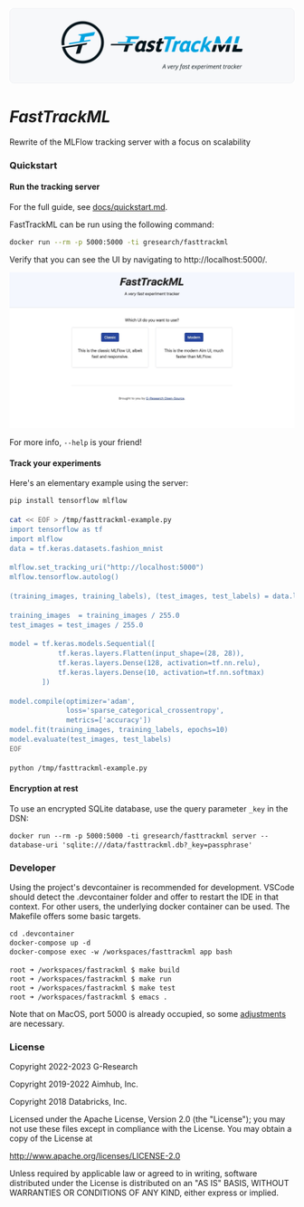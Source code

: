 [![FastTrackML banner](./website/static/images/github-banner.svg)](https://fasttrackml.io/)

# _FastTrackML_
Rewrite of the MLFlow tracking server with a focus on scalability

### Quickstart

#### Run the tracking server

For the full guide, see [docs/quickstart.md](docs/quickstart.md).

FastTrackML can be run using the following command:

```bash
docker run --rm -p 5000:5000 -ti gresearch/fasttrackml
```

Verify that you can see the UI by navigating to http://localhost:5000/.

![FastTrackML UI](docs/images/main_ui.jpg)

For more info, `--help` is your friend!

#### Track your experiments

Here's an elementary example using the server:

```bash
pip install tensorflow mlflow

cat << EOF > /tmp/fasttrackml-example.py
import tensorflow as tf
import mlflow
data = tf.keras.datasets.fashion_mnist

mlflow.set_tracking_uri("http://localhost:5000")
mlflow.tensorflow.autolog()

(training_images, training_labels), (test_images, test_labels) = data.load_data()

training_images  = training_images / 255.0
test_images = test_images / 255.0

model = tf.keras.models.Sequential([
            tf.keras.layers.Flatten(input_shape=(28, 28)),
            tf.keras.layers.Dense(128, activation=tf.nn.relu),
            tf.keras.layers.Dense(10, activation=tf.nn.softmax)
        ])

model.compile(optimizer='adam',
              loss='sparse_categorical_crossentropy',
              metrics=['accuracy'])
model.fit(training_images, training_labels, epochs=10)
model.evaluate(test_images, test_labels)
EOF

python /tmp/fasttrackml-example.py
```


#### Encryption at rest

To use an encrypted SQLite database, use the query parameter `_key` in the DSN:

```
docker run --rm -p 5000:5000 -ti gresearch/fasttrackml server --database-uri 'sqlite:///data/fasttrackml.db?_key=passphrase'
```

### Developer

Using the project's devcontainer is recommended for development. VSCode should detect
the .devcontainer folder and offer to restart the IDE in that context. For other users,
the underlying docker container can be used. The Makefile offers some basic targets.

```
cd .devcontainer
docker-compose up -d
docker-compose exec -w /workspaces/fasttrackml app bash

root ➜ /workspaces/fastrackml $ make build
root ➜ /workspaces/fastrackml $ make run
root ➜ /workspaces/fastrackml $ make test
root ➜ /workspaces/fastrackml $ emacs .
```

Note that on MacOS, port 5000 is already occupied, so some [adjustments](https://apple.stackexchange.com/a/431164) are necessary.

### License

Copyright 2022-2023 G-Research

Copyright 2019-2022 Aimhub, Inc.

Copyright 2018 Databricks, Inc.

Licensed under the Apache License, Version 2.0 (the "License"); you may not use these files except in compliance with the License.
You may obtain a copy of the License at

http://www.apache.org/licenses/LICENSE-2.0

Unless required by applicable law or agreed to in writing, software
distributed under the License is distributed on an "AS IS" BASIS,
WITHOUT WARRANTIES OR CONDITIONS OF ANY KIND, either express or implied.
